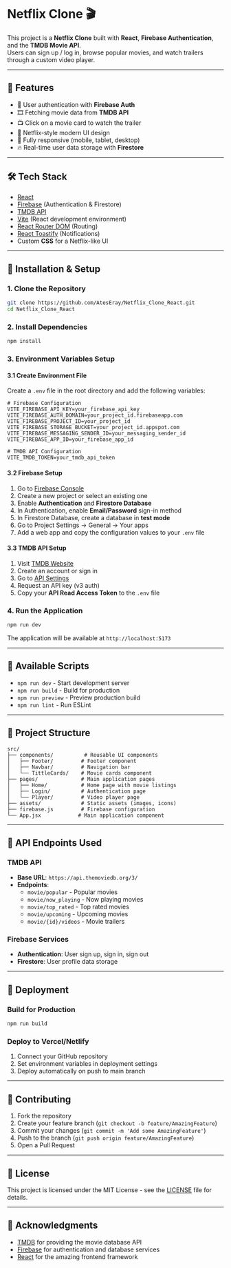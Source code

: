 # Netflix Clone 🎬

This project is a **Netflix Clone** built with **React**, **Firebase Authentication**, and the **TMDB Movie API**.  
Users can sign up / log in, browse popular movies, and watch trailers through a custom video player.

---

## 🚀 Features
- 🔐 User authentication with **Firebase Auth**  
- 🎞️ Fetching movie data from **TMDB API**  
- 📺 Click on a movie card to watch the trailer  
- 🎨 Netflix-style modern UI design  
- 📱 Fully responsive (mobile, tablet, desktop)  
- 🔥 Real-time user data storage with **Firestore**

---

## 🛠️ Tech Stack
- [React](https://react.dev/)  
- [Firebase](https://firebase.google.com/) (Authentication & Firestore)  
- [TMDB API](https://www.themoviedb.org/documentation/api)  
- [Vite](https://vitejs.dev/) (React development environment)  
- [React Router DOM](https://reactrouter.com/) (Routing)
- [React Toastify](https://fkhadra.github.io/react-toastify/) (Notifications)
- Custom **CSS** for a Netflix-like UI  

---

## 📂 Installation & Setup

### 1. Clone the Repository
```bash
git clone https://github.com/AtesEray/Netflix_Clone_React.git
cd Netflix_Clone_React
```

### 2. Install Dependencies
```bash
npm install
```

### 3. Environment Variables Setup

#### 3.1 Create Environment File
Create a `.env` file in the root directory and add the following variables:

```env
# Firebase Configuration
VITE_FIREBASE_API_KEY=your_firebase_api_key
VITE_FIREBASE_AUTH_DOMAIN=your_project_id.firebaseapp.com
VITE_FIREBASE_PROJECT_ID=your_project_id
VITE_FIREBASE_STORAGE_BUCKET=your_project_id.appspot.com
VITE_FIREBASE_MESSAGING_SENDER_ID=your_messaging_sender_id
VITE_FIREBASE_APP_ID=your_firebase_app_id

# TMDB API Configuration
VITE_TMDB_TOKEN=your_tmdb_api_token
```

#### 3.2 Firebase Setup
1. Go to [Firebase Console](https://console.firebase.google.com/)
2. Create a new project or select an existing one
3. Enable **Authentication** and **Firestore Database**
4. In Authentication, enable **Email/Password** sign-in method
5. In Firestore Database, create a database in **test mode**
6. Go to Project Settings → General → Your apps
7. Add a web app and copy the configuration values to your `.env` file

#### 3.3 TMDB API Setup
1. Visit [TMDB Website](https://www.themoviedb.org/)
2. Create an account or sign in
3. Go to [API Settings](https://www.themoviedb.org/settings/api)
4. Request an API key (v3 auth)
5. Copy your **API Read Access Token** to the `.env` file

### 4. Run the Application
```bash
npm run dev
```

The application will be available at `http://localhost:5173`

---

## 🔧 Available Scripts

- `npm run dev` - Start development server
- `npm run build` - Build for production
- `npm run preview` - Preview production build
- `npm run lint` - Run ESLint

---

## 📁 Project Structure

```
src/
├── components/          # Reusable UI components
│   ├── Footer/         # Footer component
│   ├── Navbar/         # Navigation bar
│   └── TittleCards/    # Movie cards component
├── pages/              # Main application pages
│   ├── Home/           # Home page with movie listings
│   ├── Login/          # Authentication page
│   └── Player/         # Video player page
├── assets/             # Static assets (images, icons)
├── firebase.js         # Firebase configuration
└── App.jsx            # Main application component
```

---

## 🎯 API Endpoints Used

### TMDB API
- **Base URL**: `https://api.themoviedb.org/3/`
- **Endpoints**:
  - `movie/popular` - Popular movies
  - `movie/now_playing` - Now playing movies
  - `movie/top_rated` - Top rated movies
  - `movie/upcoming` - Upcoming movies
  - `movie/{id}/videos` - Movie trailers

### Firebase Services
- **Authentication**: User sign up, sign in, sign out
- **Firestore**: User profile data storage

---

## 🚀 Deployment

### Build for Production
```bash
npm run build
```

### Deploy to Vercel/Netlify
1. Connect your GitHub repository
2. Set environment variables in deployment settings
3. Deploy automatically on push to main branch

---

## 🤝 Contributing

1. Fork the repository
2. Create your feature branch (`git checkout -b feature/AmazingFeature`)
3. Commit your changes (`git commit -m 'Add some AmazingFeature'`)
4. Push to the branch (`git push origin feature/AmazingFeature`)
5. Open a Pull Request

---

## 📝 License

This project is licensed under the MIT License - see the [LICENSE](LICENSE) file for details.

---

## 🙏 Acknowledgments

- [TMDB](https://www.themoviedb.org/) for providing the movie database API
- [Firebase](https://firebase.google.com/) for authentication and database services
- [React](https://react.dev/) for the amazing frontend framework
